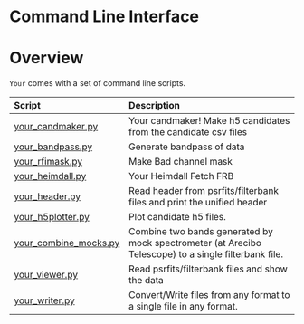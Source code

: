 
Command Line Interface
======================

# Overview


`Your` comes with a set of command line scripts.  

|Script|Description|
| :--- | :--- |
|[your_candmaker.py](bin/your_candmaker.md)|Your candmaker! Make h5 candidates from the candidate csv files|
|[your_bandpass.py](bin/your_bandpass.md)|Generate bandpass of data|
|[your_rfimask.py](bin/your_rfimask.md)|Make Bad channel mask|
|[your_heimdall.py](bin/your_heimdall.md)|Your Heimdall Fetch FRB|
|[your_header.py](bin/your_header.md)|Read header from psrfits/filterbank files and print the unified header|
|[your_h5plotter.py](bin/your_h5plotter.md)|Plot candidate h5 files.|
|[your_combine_mocks.py](bin/your_combine_mocks.md)|Combine two bands generated by mock spectrometer (at Arecibo Telescope) to a single filterbank file.|
|[your_viewer.py](bin/your_viewer.md)|Read psrfits/filterbank files and show the data|
|[your_writer.py](bin/your_writer.md)|Convert/Write files from any format to a single file in any format.|
